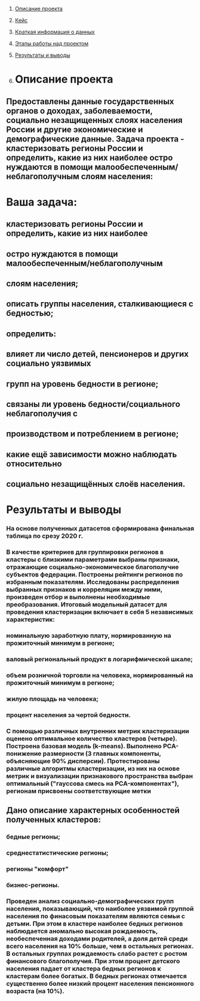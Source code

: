 1. [Описание проекта]()
2. [Кейс]()
3. [Краткая информация о данных]()
4. [Этапы работы над проектом]()
4. [Результаты и выводы]()

1. # Описание проекта

## Предоставлены данные государственных органов о доходах, заболеваемости, социально незащищенных слоях населения России и другие экономические и демографические данные. Задача проекта - кластеризовать регионы России и определить, какие из них наиболее остро нуждаются в помощи малообеспеченным/неблагополучным слоям населения:




# Ваша задача:
## кластеризовать регионы России и определить, какие из них наиболее
## остро нуждаются в помощи малообеспеченным/неблагополучным
## слоям населения;
## описать группы населения, сталкивающиеся с бедностью;
## определить:
## влияет ли число детей, пенсионеров и других социально уязвимых
## групп на уровень бедности в регионе;
## связаны ли уровень бедности/социального неблагополучия с
## производством и потреблением в регионе;
## какие ещё зависимости можно наблюдать относительно
## социально незащищённых слоёв населения.



# Результаты и выводы
### На основе полученных датасетов сформирована финальная таблица по срезу 2020 г.

### В качестве критериев для группировки регионов в кластеры с близкими параметрами выбраны признаки, отражающие социально-экономическое благополучие субъектов федерации. Построены рейтинги регионов по избранным показателям. Исследованы распределения выбранных признаков и корреляции между ними, произведен отбор и выполнены необходимые преобразования. Итоговый модельный датасет для проведения кластеризации включает в себя 5 независимых характеристик:

### номинальную заработную плату, нормированную на прожиточный минимум в регионе;
### валовый региональный продукт в логарифмической шкале;
### объем розничной торговли на человека, нормированный на прожиточный минимум в регионе;
### жилую площадь на человека;
### процент населения за чертой бедности.
### С помощью различных внутренних метрик кластеризации оценено оптимальное количество кластеров (четыре). Построена базовая модель (k-means). Выполнено PCA-понижение размерности (3 главных компоненты, объясняющие 90% дисперсии). Протестированы различные алгоритмы кластеризации, из них на основе метрик и визуализации признакового пространства выбран оптимальный ("гауссова смесь на PCA-компонентах"), регионам присвоены соответствующие метки

## Дано описание характерных особенностей полученных кластеров:

### бедные регионы;
### среднестатистические регионы;
### регионы "комфорт"
### бизнес-регионы.
### Проведен анализ социально-демографических групп населения, показывающий, что наиболее уязвимой группой населения по финасовым показателям являются семьи с детьми. При этом в кластере наиболее бедных регионов наблюдается аномально высокая рождаемость, необеспеченная доходами родителей, а доля детей среди всего населения на 10% больше, чем в остальных регионах. В остальных группах рождаемость слабо растет с ростом финансового благополучия. При этом процент детского населения падает от кластера бедных регионов к кластерам более богатых. В бедных регионах отмечается существенно более низкий процент населения пенсионного возраста (на 10%).


